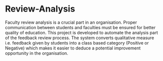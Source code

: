 # Review-Analysis
Faculty review analysis is a crucial part in an organisation. Proper communication between students and faculties must be ensured for
better quality of education.
This project is developed to automate the analysis part of the feedback review process. The system converts qualitative measure 
i.e. feedback given by students into a class based category (Positive or Negative) which makes it easier to deduce a potential improvement
opportunity in the organisation.
